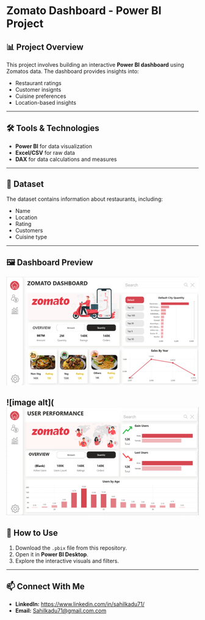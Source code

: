 # Zomato Dashboard - Power BI Project  

## 📊 Project Overview  
This project involves building an interactive **Power BI dashboard** using Zomatos data. The dashboard provides insights into:  
- Restaurant ratings  
- Customer insignts  
- Cuisine preferences  
- Location-based insights  

---

## 🛠️ Tools & Technologies  
- **Power BI** for data visualization  
- **Excel/CSV** for raw data  
- **DAX** for data calculations and measures  

---

## 📂 Dataset  
The dataset contains information about restaurants, including:  
- Name  
- Location  
- Rating  
- Customers 
- Cuisine type  

---

## 🖼️ Dashboard Preview  
![image alt](https://github.com/Sahilk770/Zomato_Dashboard_PowerBI_Project/blob/17438af817f14a56acf6a15e419cb624a75e7ee7/Screenshots/Screenshot%202025-10-29%20113901.png)

![image alt](![image alt](https://github.com/Sahilk770/Zomato_Dashboard_PowerBI_Project/blob/789c0ae5b6b8afe6a73f629dc6fdc5351c6f6aa1/Screenshots/Screenshot%202025-10-29%20113920.png)
---


## 🚀 How to Use  
1. Download the `.pbix` file from this repository.  
2. Open it in **Power BI Desktop**.  
3. Explore the interactive visuals and filters.  

---

## 📫 Connect With Me  
- **LinkedIn:** https://www.linkedin.com/in/sahilkadu71/  
- **Email:** Sahilkadu71@gmail.com.com  
